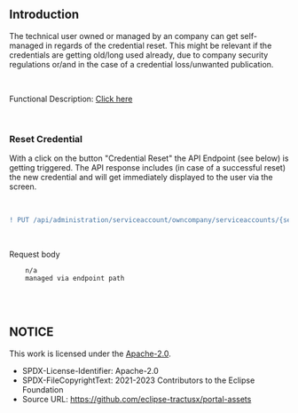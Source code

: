 ## Introduction

The technical user owned or managed by an company can get self-managed in regards of the credential reset.
This might be relevant if the credentials are getting old/long used already, due to company security regulations or/and in the case of a credential loss/unwanted publication.

<br>

Functional Description: [Click here](/docs/user/03.%20User%20Management/03.%20Technical%20User/04.%20Reset%20Credentials.md)

<br>

### Reset Credential

With a click on the button "Credential Reset" the API Endpoint (see below) is getting triggered. The API response includes (in case of a successful reset) the new credential and will get immediately displayed to the user via the screen.

<br>

```diff
! PUT /api/administration/serviceaccount/owncompany/serviceaccounts/{serviceAccountId}/resetCredentials
```

<br>

Request body

    	n/a
    	managed via endpoint path

<br>
<br>

## NOTICE

This work is licensed under the [Apache-2.0](https://www.apache.org/licenses/LICENSE-2.0).

- SPDX-License-Identifier: Apache-2.0
- SPDX-FileCopyrightText: 2021-2023 Contributors to the Eclipse Foundation
- Source URL: https://github.com/eclipse-tractusx/portal-assets
